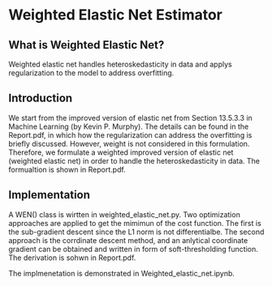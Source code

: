 # Weighted Elastic Net Estimator

## What is Weighted Elastic Net?
Weighted elastic net handles heteroskedasticity in data and applys regularization to the model to address overfitting.

## Introduction
We start from the improved version of elastic net from Section 13.5.3.3 in Machine Learning (by Kevin P. Murphy). The details can be found in the Report.pdf, in which how the regularization can address the overfitting is briefly discussed. 
However, weight is not considered in this formulation. Therefore, we formulate a weighted improved version of elastic net (weighted elastic net) in order to handle the heteroskedasticity in data. The formualtion is shown in Report.pdf. 

## Implementation
A WEN() class is wirtten in weighted_elastic_net.py. Two optimization approaches are applied to get the mimimun of the cost function. 
The first is the sub-gradient descent since the L1 norm is not differentialbe. The second approach is the corrdinate descent method, and an anlytical coordinate gradient can be obtained and written in form of soft-thresholding function. The derivation is sohwn in Report.pdf.

The implmenetation is demonstrated in Weighted_elastic_net.ipynb. 











